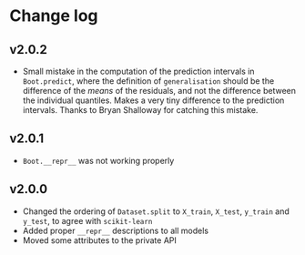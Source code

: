 # Change log

## v2.0.2

- Small mistake in the computation of the prediction intervals in
  `Boot.predict`, where the definition of `generalisation` should be the
  difference of the _means_ of the residuals, and not the difference between
  the individual quantiles. Makes a very tiny difference to the prediction
  intervals. Thanks to Bryan Shalloway for catching this mistake.

## v2.0.1

- `Boot.__repr__` was not working properly

## v2.0.0

- Changed the ordering of `Dataset.split` to `X_train`, `X_test`, `y_train`
  and `y_test`, to agree with `scikit-learn`
- Added proper `__repr__` descriptions to all models
- Moved some attributes to the private API
